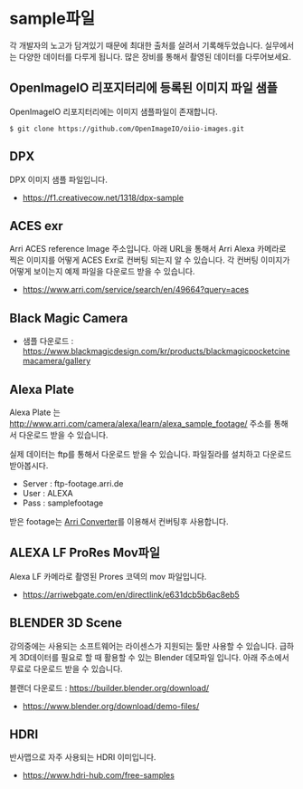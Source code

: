 # sample파일
각 개발자의 노고가 담겨있기 때문에 최대한 출처를 살려서 기록해두었습니다.
실무에서는 다양한 데이터를 다루게 됩니다. 많은 장비를 통해서 촬영된 데이터를 다루어보세요.

## OpenImageIO 리포지터리에 등록된 이미지 파일 샘플
OpenImageIO 리포지터리에는 이미지 샘플파일이 존재합니다.
```
$ git clone https://github.com/OpenImageIO/oiio-images.git
```

## DPX
DPX 이미지 샘플 파일입니다.

- https://f1.creativecow.net/1318/dpx-sample

## ACES exr
Arri ACES reference Image 주소입니다.
아래 URL을 통해서 Arri Alexa 카메라로 찍은 이미지를 어떻게 ACES Exr로 컨버팅 되는지 알 수 있습니다.
각 컨버팅 이미지가 어떻게 보이는지 예제 파일을 다운로드 받을 수 있습니다.

- https://www.arri.com/service/search/en/49664?query=aces

## Black Magic Camera
- 샘플 다운로드 : https://www.blackmagicdesign.com/kr/products/blackmagicpocketcinemacamera/gallery

## Alexa Plate
Alexa Plate 는 http://www.arri.com/camera/alexa/learn/alexa_sample_footage/ 주소를 통해서 다운로드 받을 수 있습니다.

실제 데이터는 ftp를 통해서 다운로드 받을 수 있습니다. 파일질라를 설치하고 다운로드 받아봅시다.

- Server : ftp-footage.arri.de
- User : ALEXA
- Pass : samplefootage

받은 footage는 [Arri Converter](http://www.arri.com/camera/alexa/tools/arriraw_converter/)를 이용해서 컨버팅후 사용합니다.

## ALEXA LF ProRes Mov파일
Alexa LF 카메라로 촬영된 Prores 코덱의 mov 파일입니다.

- https://arriwebgate.com/en/directlink/e631dcb5b6ac8eb5

## BLENDER 3D Scene
강의중에는 사용되는 소프트웨어는 라이센스가 지원되는 툴만 사용할 수 있습니다. 급하게  3D데이터를 필요로 할 때 활용할 수 있는 Blender 데모파일 입니다.
아래 주소에서 무료로 다운로드 받을 수 있습니다.

블랜더 다운로드 : https://builder.blender.org/download/

- https://www.blender.org/download/demo-files/


## HDRI
반사맵으로 자주 사용되는 HDRI 이미입니다.

- https://www.hdri-hub.com/free-samples